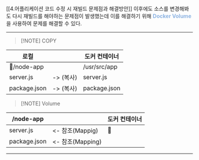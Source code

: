 
[[4.어플리케이션 코드 수정 시 재빌드 문제점과 해결방안]] 이후에도 소스를 변경해봐도 다시 재빌드를 해야하는 문제점이 발생했는데 이를 해결하기 위해 <font color="#8db3e2"> **Docker Volume**</font>  을 사용하여 문제를 해결할 수 있다.


---


> [!NOTE] COPY 
> 
> 

| 로컬           |         | 도커 컨테이너      |
| ------------ | ------- | ------------ |
| /node-app   |         | /usr/src/app |
| server.js    | -> (복사) | server.js    |
| package.json | -> (복사) | package.json |


> [!NOTE] Volume

| /node-app    |                | 도커 컨테이너 |
| ------------ | -------------- | ------- |
| server.js    | <- 참조(Mappig)  |        |
| package.json | <- 참조(Mapping) |         |

---
